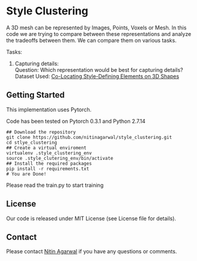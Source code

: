 # Style Clustering

A 3D mesh can be represented by Images, Points, Voxels or Mesh. In this code we are trying to compare between
these representations and analyze the tradeoffs between them. We can compare them on various tasks.

Tasks:
1. Capturing details: <br/> 
Question: Which representation would be best for capturing details?\
Dataset Used: [Co-Locating Style-Defining Elements on 3D Shapes](https://dl.acm.org/citation.cfm?id=3092817#)


## Getting Started
This implementation uses Pytorch.

Code has been tested on Pytorch 0.3.1 and Python 2.7.14

```
## Download the repository
git clone https://github.com/nitinagarwal/style_clustering.git
cd stlye_clustering
## Create a virtual enviroment
virtualenv .style_clustering_env
source .style_clutering_env/bin/activate
## Install the required packages
pip install -r requirements.txt
# You are Done!
```

Please read the train.py to start training


## License

Our code is released under MIT License (see License file for details).

## Contact

Please contact [Nitin Agarwal](http://www.ics.uci.edu/~agarwal/) if you have any questions or comments.
